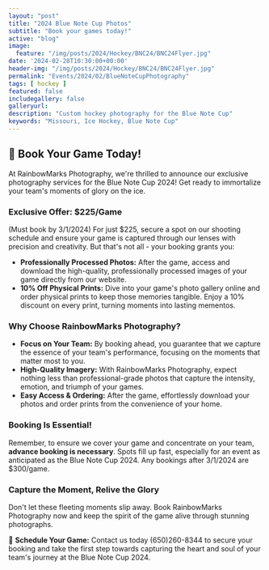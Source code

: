 ```yaml
---
layout: "post"
title: "2024 Blue Note Cup Photos"
subtitle: "Book your games today!"
active: "blog"
image:
  feature: "/img/posts/2024/Hockey/BNC24/BNC24Flyer.jpg"
date: '2024-02-28T10:30:00+00:00'
header-img: "/img/posts/2024/Hockey/BNC24/BNC24Flyer.jpg"
permalink: "Events/2024/02/BlueNoteCupPhotography"
tags: [ hockey ]
featured: false
includegallery: false
galleryurl: 
description: "Custom hockey photography for the Blue Note Cup"
keywords: "Missouri, Ice Hockey, Blue Note Cup"
---
```

## 📸 Book Your Game Today!

At RainbowMarks Photography, we're thrilled to announce our exclusive photography services for the Blue Note Cup 2024! Get ready to immortalize your team's moments of glory on the ice. 

### **Exclusive Offer: $225/Game**

(Must book by 3/1/2024) For just $225, secure a spot on our shooting schedule and ensure your game is captured through our lenses with precision and creativity. But that's not all - your booking grants you:

- **Professionally Processed Photos:** After the game, access and download the high-quality, professionally processed images of your game directly from our website. 
- **10% Off Physical Prints:** Dive into your game's photo gallery online and order physical prints to keep those memories tangible. Enjoy a 10% discount on every print, turning moments into lasting mementos.

### **Why Choose RainbowMarks Photography?**

- **Focus on Your Team:** By booking ahead, you guarantee that we capture the essence of your team's performance, focusing on the moments that matter most to you.
- **High-Quality Imagery:** With RainbowMarks Photography, expect nothing less than professional-grade photos that capture the intensity, emotion, and triumph of your games.
- **Easy Access & Ordering:** After the game, effortlessly download your photos and order prints from the convenience of your home.

### **Booking Is Essential!**

Remember, to ensure we cover your game and concentrate on your team, **advance booking is necessary**. Spots fill up fast, especially for an event as anticipated as the Blue Note Cup 2024. Any bookings after 3/1/2024 are $300/game. 

### **Capture the Moment, Relive the Glory**

Don't let these fleeting moments slip away. Book RainbowMarks Photography now and keep the spirit of the game alive through stunning photographs.

📅 **Schedule Your Game:** Contact us today (650)260-8344 to secure your booking and take the first step towards capturing the heart and soul of your team's journey at the Blue Note Cup 2024.


